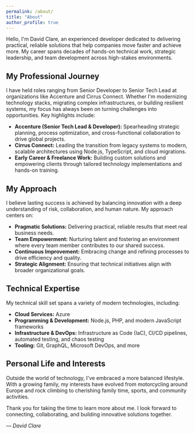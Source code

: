 ```yaml
---
permalink: /about/
title: "About"
author_profile: true
---
```


Hello, I'm David Clare, an experienced developer dedicated to delivering practical, reliable solutions that help companies move faster and achieve more. My career spans decades of hands-on technical work, strategic leadership, and team development across high-stakes environments.

## My Professional Journey

I have held roles ranging from Senior Developer to Senior Tech Lead at organizations like Accenture and Cirrus Connect. Whether I'm modernizing technology stacks, migrating complex infrastructures, or building resilient systems, my focus has always been on turning challenges into opportunities. Key highlights include:

- **Accenture (Senior Tech Lead & Developer):** Spearheading strategic planning, process optimization, and cross-functional collaboration to drive global projects.
- **Cirrus Connect:** Leading the transition from legacy systems to modern, scalable architectures using Node.js, TypeScript, and cloud migrations.
- **Early Career & Freelance Work:** Building custom solutions and empowering clients through tailored technology implementations and hands-on training.

## My Approach

I believe lasting success is achieved by balancing innovation with a deep understanding of risk, collaboration, and human nature. My approach centers on:

- **Pragmatic Solutions:** Delivering practical, reliable results that meet real business needs.
- **Team Empowerment:** Nurturing talent and fostering an environment where every team member contributes to our shared success.
- **Continuous Improvement:** Embracing change and refining processes to drive efficiency and quality.
- **Strategic Alignment:** Ensuring that technical initiatives align with broader organizational goals.

## Technical Expertise

My technical skill set spans a variety of modern technologies, including:

- **Cloud Services:** Azure
- **Programming & Development:** Node.js, PHP, and modern JavaScript frameworks
- **Infrastructure & DevOps:** Infrastructure as Code (IaC), CI/CD pipelines, automated testing, and chaos testing
- **Tooling:** Git, GraphQL, Microsoft DevOps, and more

## Personal Life and Interests

Outside the world of technology, I've embraced a more balanced lifestyle. With a growing family, my interests have evolved from motorcycling around Europe and rock climbing to cherishing family time, sports, and community activities.

Thank you for taking the time to learn more about me. I look forward to connecting, collaborating, and building innovative solutions together.

_— David Clare_
